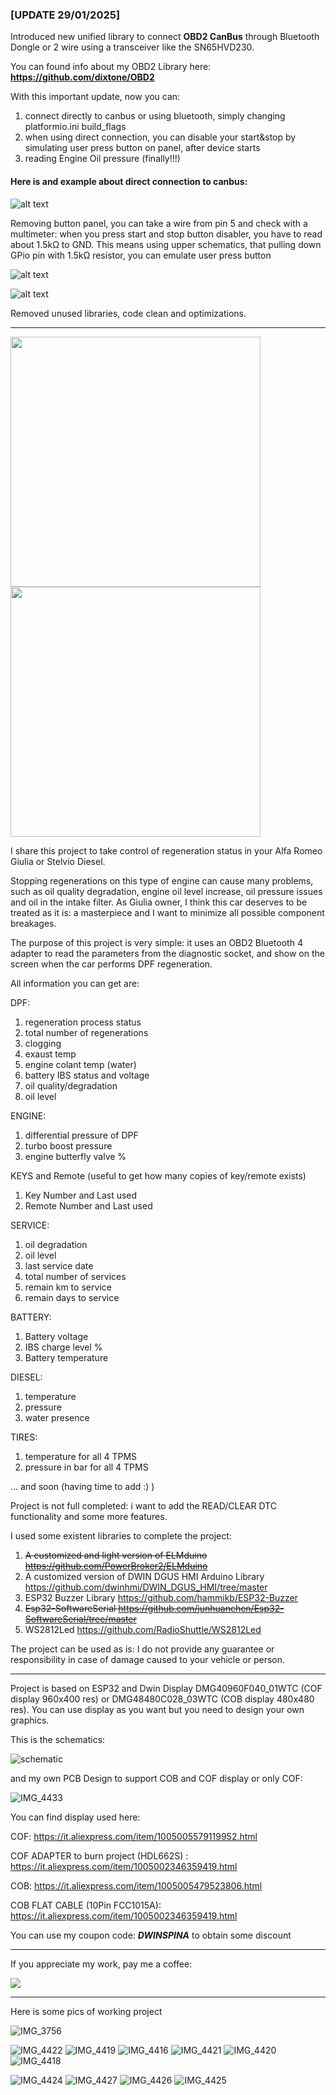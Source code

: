 ### [UPDATE 29/01/2025]

Introduced new unified library to connect **OBD2 CanBus** through Bluetooth Dongle or 2 wire using a transceiver like the SN65HVD230. 

You can found info about my OBD2 Library here: **https://github.com/dixtone/OBD2**

With this important update, now you can:
1) connect directly to canbus or using bluetooth, simply changing platformio.ini build_flags
2) when using direct connection, you can disable your start&stop by simulating user press button on panel, after device starts
3) reading Engine Oil pressure (finally!!!)


#### Here is and example about direct connection to canbus: ####

![alt text](images\dixtone_giulia_stelvio_connection.png)

Removing button panel, you can take a wire from pin 5 and check with a multimeter: when you press start and stop button disabler, you have to read about 1.5kΩ to GND. 
This means using upper schematics, that pulling down GPio pin with 1.5kΩ resistor, you can emulate user press button

![alt text](images\start-stop-connector.jpeg)

![alt text](images\3dbox.jpeg)


Removed unused libraries, code clean and optimizations.

********
<img border="0" src="https://github.com/user-attachments/assets/622e0cb5-ba29-4840-badb-5596f89e2a06" width="400" >

<img border="0" src="https://github.com/user-attachments/assets/ceffba97-147f-44e0-8d5f-9202af58b010" width="400" >


I share this project to take control of regeneration status in your Alfa Romeo Giulia or Stelvio Diesel.

Stopping regenerations on this type of engine can cause many problems, such as oil quality degradation, engine oil level increase, oil pressure issues and oil in the intake filter.
As Giulia owner, I think this car deserves to be treated as it is: a masterpiece and I want to minimize all possible component breakages.

The purpose of this project is very simple: it uses an OBD2 Bluetooth 4 adapter to read the parameters from the diagnostic socket, and show on the screen when the car performs DPF regeneration.

All information you can get are:

DPF:
1) regeneration process status
2) total number of regenerations
3) clogging
4) exaust temp
5) engine colant temp (water)
6) battery IBS status and voltage
7) oil quality/degradation
8) oil level

ENGINE:
1) differential pressure of DPF
2) turbo boost pressure
3) engine butterfly valve %
   
KEYS and Remote (useful to get how many copies of key/remote exists)
1) Key Number and Last used
2) Remote Number and Last used

SERVICE:
1) oil degradation
2) oil level
3) last service date
4) total number of services
5) remain km to service
6) remain days to service

BATTERY:
1) Battery voltage
2) IBS charge level %
3) Battery temperature

DIESEL:
1) temperature
2) pressure
3) water presence

TIRES:
1) temperature for all 4 TPMS
2) pressure in bar for all 4 TPMS

... and soon (having time to add :) )

Project is not full completed: i want to add the READ/CLEAR DTC functionality and some more features.

I used some existent libraries to complete the project:
1) ~~A customized and light version of ELMduino  https://github.com/PowerBroker2/ELMduino~~
2) A customized version of DWIN DGUS HMI Arduino Library https://github.com/dwinhmi/DWIN_DGUS_HMI/tree/master
3) ESP32 Buzzer Library https://github.com/hammikb/ESP32-Buzzer
4) ~~Esp32-SoftwareSerial  https://github.com/junhuanchen/Esp32-SoftwareSerial/tree/master~~
5) WS2812Led https://github.com/RadioShuttle/WS2812Led


The project can be used as is: I do not provide any guarantee or responsibility in case of damage caused to your vehicle or person.


****************** 

Project is based on ESP32 and Dwin Display DMG40960F040_01WTC (COF display 960x400 res) or DMG48480C028_03WTC (COB display 480x480 res).
You can use display as you want but you need to design your own graphics.

This is the schematics: 

![schematic](https://github.com/user-attachments/assets/2369686e-838d-48aa-961f-b31e9447bd95)

and my own PCB Design to support COB and COF display or only COF:

![IMG_4433](https://github.com/user-attachments/assets/0626f264-54c9-4286-a8c6-bbb71eeded09)


You can find display used here: 

COF: https://it.aliexpress.com/item/1005005579119952.html

COF ADAPTER to burn project (HDL662S) : https://it.aliexpress.com/item/1005002346359419.html

COB: https://it.aliexpress.com/item/1005005479523806.html

COB FLAT CABLE (10Pin FCC1015A): https://it.aliexpress.com/item/1005002346359419.html

You can use my coupon code: <i><strong>DWINSPINA</strong></i>  to obtain some discount


****************** 

If you appreciate my work, pay me a coffee: 

<a target="_blank" href="https://www.paypal.com/donate/?business=UPRH64ZWV5M4E&no_recurring=0&currency_code=EUR"><img border="0" src="https://github.com/user-attachments/assets/17768a9f-a07d-4521-9839-ec5e2b77f3cd"></a>

****************** 


Here is some pics of working project

![IMG_3756](https://github.com/user-attachments/assets/f0979082-420f-46ee-9823-8e28603577ed)



![IMG_4422](https://github.com/user-attachments/assets/b3226f9f-2f54-4ed2-bad4-6995cc9fcdf2)
![IMG_4419](https://github.com/user-attachments/assets/cc0b36db-9a3c-401c-87c9-45f2591e705a)
![IMG_4416](https://github.com/user-attachments/assets/774ef953-7c30-4068-b9cb-28dbc79b6c21)
![IMG_4421](https://github.com/user-attachments/assets/d72baa0e-949c-4142-91e4-04f92746f187)
![IMG_4420](https://github.com/user-attachments/assets/42c97e46-0938-4218-a03c-e7efa59b8a88)
![IMG_4418](https://github.com/user-attachments/assets/5b1a1ae7-2786-4004-8513-fe798668c6cd)

![IMG_4424](https://github.com/user-attachments/assets/1627e4bf-573e-46af-bb34-d9d29346455c)
![IMG_4427](https://github.com/user-attachments/assets/b7dbda4a-e100-487d-90f8-834fccf39813)
![IMG_4426](https://github.com/user-attachments/assets/3c602638-e4d3-462c-b906-c0f0c6dd17a8)
![IMG_4425](https://github.com/user-attachments/assets/a7f7943e-15b0-40cf-8237-bfb5237d3d9a)
